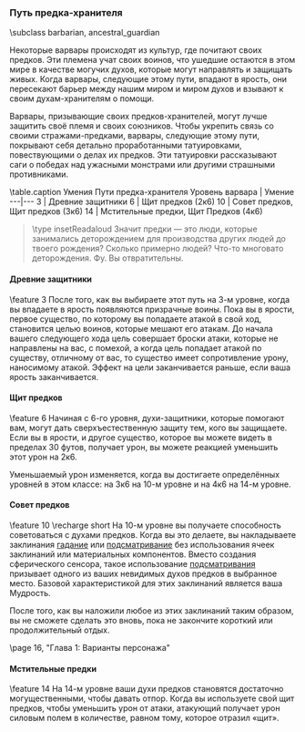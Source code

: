 ### Путь предка-хранителя
\subclass barbarian, ancestral_guardian

Некоторые варвары происходят из культур, где почитают своих предков. Эти племена учат своих воинов, что ушедшие остаются в этом мире в качестве могучих духов, которые могут направлять и защищать живых. Когда варвары, следующие этому пути, впадают в ярость, они пересекают барьер между нашим миром и миром духов и взывают к своим духам-хранителям о помощи.

Варвары, призывающие своих предков-хранителей, могут лучше защитить своё племя и своих союзников. Чтобы укрепить связь со своими стражами-предками, варвары, следующие этому пути, покрывают себя детально проработанными татуировками, повествующими о делах их предков. Эти татуировки рассказывают саги о победах над ужасными монстрами или другими страшными противниками.

\table.caption Умения Пути предка-хранителя
Уровень варвара | Умение
---|---
3 | Древние защитники
6 | Щит предков (2к6)
10 | Совет предков, Щит предков (3к6)
14 | Мстительные предки, Щит Предков (4к6)

> \type insetReadaloud
> Значит предки — это люди, которые занимались деторождением для производства других людей до твоего рождения? Сколько примерно людей? Что-то многовато деторождения. Фу. Вы отвратительны.

#### Древние защитники
\feature 3
После того, как вы выбираете этот путь на 3-м уровне, когда вы впадаете в ярость появляются призрачные воины. Пока вы в ярости, первое существо, по которому вы попадаете атакой в свой ход, становится целью воинов, которые мешают его атакам. До начала вашего следующего хода цель совершает броски атаки, которые не направлены на вас, с помехой, а когда цель попадает атакой по существу, отличному от вас, то существо имеет сопротивление урону, наносимому атакой. Эффект на цели заканчивается раньше, если ваша ярость заканчивается.

#### Щит предков
\feature 6
Начиная с 6-го уровня, духи-защитники, которые помогают вам, могут дать сверхъестественную защиту тем, кого вы защищаете. Если вы в ярости, и другое существо, которое вы можете видеть в пределах 30 футов, получает урон, вы можете реакцией уменьшить этот урон на 2к6.

Уменьшаемый урон изменяется, когда вы достигаете определённых уровней в этом классе: на 3к6 на 10-м уровне и на 4к6 на 14-м уровне.

#### Совет предков
\feature 10
\recharge short
На 10-м уровне вы получаете способность советоваться с духами предков. Когда вы это делаете, вы накладываете заклинания [гадание](spell.augury) или [подсматривание](spell.clairvoyance) без использования ячеек заклинаний или материальных компонентов. Вместо создания сферического сенсора, такое использование [подсматривания](spell.clairvoyance) призывает одного из ваших невидимых духов предков в выбранное место. Базовой характеристикой для этих заклинаний является ваша Мудрость.

После того, как вы наложили любое из этих заклинаний таким образом, вы не сможете сделать это вновь, пока не закончите короткий или продолжительный отдых.

\page 16, "Глава 1: Варианты персонажа"
#### Мстительные предки
\feature 14
На 14-м уровне ваши духи предков становятся достаточно могущественными, чтобы давать отпор. Когда вы используете свой щит предков, чтобы уменьшить урон от атаки, атакующий получает урон силовым полем в количестве, равном тому, которое отразил «щит».
